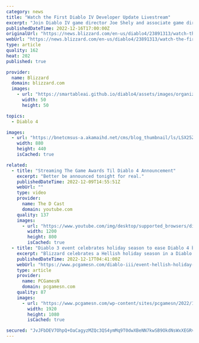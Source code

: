 ```yaml
---
category: news
title: "Watch the First Diablo IV Developer Update Livestream"
excerpt: "Join Diablo IV game director Joe Shely and associate game director Joseph Piepiora as they introduce the new Codex of Power system and more invitingly dark details."
publishedDateTime: 2022-12-16T17:00:00Z
originalUrl: "https://news.blizzard.com/en-us/diablo4/23891313/watch-the-first-diablo-iv-developer-update-livestream"
webUrl: "https://news.blizzard.com/en-us/diablo4/23891313/watch-the-first-diablo-iv-developer-update-livestream"
type: article
quality: 162
heat: 202
published: true

provider:
  name: Blizzard
  domain: blizzard.com
  images:
    - url: "https://smartableai.github.io/diablo4/assets/images/organizations/blizzard.com-50x50.jpg"
      width: 50
      height: 50

topics:
  - Diablo 4

images:
  - url: "https://bnetcmsus-a.akamaihd.net/cms/blog_thumbnail/ls/LSX25ZTHA9E11670628043496.png"
    width: 880
    height: 440
    isCached: true

related:
  - title: "Streaming The Game Awards Til Diablo 4 Announcement"
    excerpt: "Better be announced tonight for real."
    publishedDateTime: 2022-12-09T14:55:51Z
    webUrl: ""
    type: video
    provider:
      name: The D Cast
      domain: youtube.com
    quality: 137
    images:
      - url: "https://www.youtube.com/img/desktop/supported_browsers/dinosaur.png"
        width: 1200
        height: 800
        isCached: true
  - title: "Diablo 3 event celebrates holiday season to ease Diablo 4 beta wait"
    excerpt: "Blizzard celebrates a Hellish holiday season in a Diablo 3 event with festive loot and free cosmetic transmogs and pets to help ease wait for a Diablo 4 beta"
    publishedDateTime: 2022-12-17T04:41:00Z
    webUrl: "https://www.pcgamesn.com/diablo-iii/event-hellish-holiday-gifts"
    type: article
    provider:
      name: PCGamesN
      domain: pcgamesn.com
    quality: 87
    images:
      - url: "https://www.pcgamesn.com/wp-content/sites/pcgamesn/2022/12/diablo-3-hellish-holiday-christmas-event-holiday-gift-rewards-blizzard.jpg"
        width: 1920
        height: 1080
        isCached: true

secured: "JvJFbDEV7OhpQ+OaCagyzMZQc3QS4ymMq9T0dwXBeNN7kwSB9OkdNsWxXEGRveJjUlJp7/MEZgDaZzA7oT6kc8GJ+ItSObh5os9NDJqSu2BDwIJ8b1JqcfjyMACPZWEQPzlE7MPxHoG6I0KfBcvNg75L+4nS3t9al9C8mlUGFMwneGqw6EIeNtzhz5bItiU903rpHJ5VsQwbDRjqp3ijhIEbOkTvF8idDs+ju9aNrAjq+e5P3vrmAMBiRWolWoLxhaIEiLxxJyCZ6CF1TSLDqVWVB8FsUMgO/pgl1GYmm+heoeHp74ExuvyS3VGGGOt+TnXiu6XwJTfr9c2KfNVU6f4HJKBphv9cpqiw9jClUOU=;X6o942RuCwHfd7pxRezAIA=="
---
```


